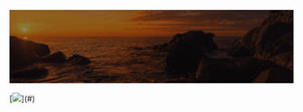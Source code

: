 ![Animação de Digitação](media/Cabeçalho.gif)

[![](https://img.shields.io/badge/--FFFFFFE6?style=for-the-badge&logo=html5&logoColor=FF0000&color=rgba(255,0,0,0.1))](#)
























